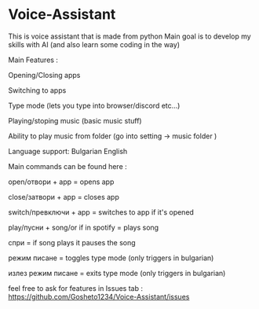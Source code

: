 # Voice-Assistant
This is voice assistant that is made from python
Main goal is to develop my skills with AI (and also learn some coding in the way) 

   Main Features :

Opening/Closing apps

Switching to apps

Type mode (lets you type into browser/discord etc...)

Playing/stoping music (basic music stuff)

Ability to play music from folder (go into setting -> music folder )


   Language support:
Bulgarian
English







   Main commands can be found here :

open/отвори + app = opens app

close/затвори + app = closes app

switch/превключи + app = switches to app if it's opened

play/пусни + song/or if in spotify = plays song

спри = if song plays it pauses the song

режим писане = toggles type mode (only triggers in bulgarian)

излез режим писане = exits type mode (only triggers in bulgarian)










feel free to ask for features in Issues tab : https://github.com/Gosheto1234/Voice-Assistant/issues
